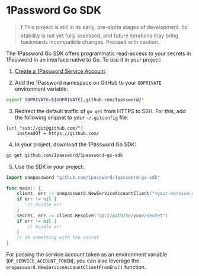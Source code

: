 # 1Password Go SDK

> ❗ This project is still in its early, pre-alpha stages of development. Its stability is not yet fully assessed, and future iterations may bring backwards incompatible changes. Proceed with caution.

The 1Password Go SDK offers programmatic read-access to your secrets in 1Password in an interface native to Go. To use it in your project:

1. [Create a 1Password Service Account](https://developer.1password.com/docs/service-accounts/get-started/#create-a-service-account).

2. Add the 1Password namespace on GitHub to your `GOPRIVATE` environment variable:

```bash
export GOPRIVATE=${GOPRIVATE},github.com/1password/*
```

3. Redirect the default traffic of `go get` from HTTPS to SSH. For this, add the following snippet to your `~/.gitconfig` file:

```
[url "ssh://git@github.com/"]
	insteadOf = https://github.com/
```

4. In your project, download the 1Password Go SDK:

```bash
go get github.com/1password/1password-go-sdk
```

5. Use the SDK in your project:

```go
import onepassword "github.com/1password/1password-go-sdk"

func main() {
	client, err := onepassword.NewServiceAccountClient("<your-service-account-token>")
	if err != nil {
		// handle err
	}
	secret, err := client.Resolve("op://path/to/your/secret")
	if err != nil {
		// handle err
	}
	// do something with the secret
}
```
For passing the service account token as an environment variable (`OP_SERVICE_ACCOUNT_TOKEN`), you can also leverage the `onepassword.NewServiceAccountClientFromEnv()` function.
